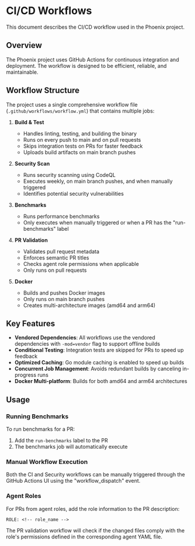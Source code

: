 # CI/CD Workflows

This document describes the CI/CD workflow used in the Phoenix project.

## Overview

The Phoenix project uses GitHub Actions for continuous integration and deployment. The workflow is designed to be efficient, reliable, and maintainable.

## Workflow Structure

The project uses a single comprehensive workflow file (`.github/workflows/workflow.yml`) that contains multiple jobs:

1. **Build & Test**
   - Handles linting, testing, and building the binary
   - Runs on every push to main and on pull requests
   - Skips integration tests on PRs for faster feedback
   - Uploads build artifacts on main branch pushes

2. **Security Scan**
   - Runs security scanning using CodeQL
   - Executes weekly, on main branch pushes, and when manually triggered
   - Identifies potential security vulnerabilities

3. **Benchmarks**
   - Runs performance benchmarks
   - Only executes when manually triggered or when a PR has the "run-benchmarks" label

4. **PR Validation**
   - Validates pull request metadata
   - Enforces semantic PR titles
   - Checks agent role permissions when applicable
   - Only runs on pull requests

5. **Docker**
   - Builds and pushes Docker images
   - Only runs on main branch pushes
   - Creates multi-architecture images (amd64 and arm64)

## Key Features

- **Vendored Dependencies**: All workflows use the vendored dependencies with `-mod=vendor` flag to support offline builds
- **Conditional Testing**: Integration tests are skipped for PRs to speed up feedback
- **Optimized Caching**: Go module caching is enabled to speed up builds
- **Concurrent Job Management**: Avoids redundant builds by canceling in-progress runs
- **Docker Multi-platform**: Builds for both amd64 and arm64 architectures

## Usage

### Running Benchmarks

To run benchmarks for a PR:
1. Add the `run-benchmarks` label to the PR
2. The benchmarks job will automatically execute

### Manual Workflow Execution

Both the CI and Security workflows can be manually triggered through the GitHub Actions UI using the "workflow_dispatch" event.

### Agent Roles

For PRs from agent roles, add the role information to the PR description:
```
ROLE: <!-- role_name -->
```

The PR validation workflow will check if the changed files comply with the role's permissions defined in the corresponding agent YAML file.